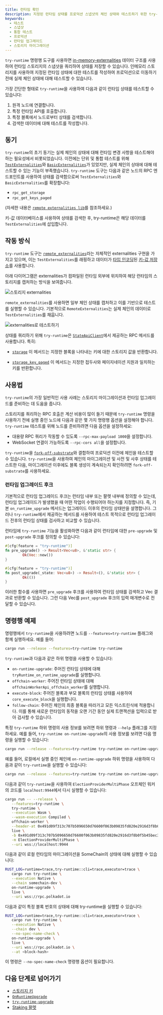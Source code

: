 ```yaml
---
title: 런타임 확인
description: 지정된 런타임 상태를 프로덕션 스냅샷의 체인 상태와 테스트하기 위한 try-runtime 명령행 도구에 대해 설명합니다.
keywords:
  - 테스트
  - 스냅샷
  - 통합 테스트
  - 프로덕션
  - 런타임 업그레이드
  - 스토리지 마이그레이션
---
```


`try-runtime` 명령행 도구를 사용하면 [in-memory-externalities](https://paritytech.github.io/substrate/master/sp_state_machine/struct.TestExternalities.html) 데이터 구조를 사용하여 런타임 스토리지의 스냅샷을 쿼리하여 상태를 저장할 수 있습니다.
인메모리 스토리지를 사용하여 지정된 런타임 상태에 대한 테스트를 작성하여 프로덕션으로 이동하기 전에 실제 체인 상태에 대해 테스트할 수 있습니다.

가장 간단한 형태로 `try-runtime`을 사용하여 다음과 같이 런타임 상태를 테스트할 수 있습니다:

1. 원격 노드에 연결합니다.
2. 특정 런타임 API를 호출합니다.
3. 특정 블록에서 노드로부터 상태를 검색합니다.
4. 검색한 데이터에 대해 테스트를 작성합니다.

## 동기

`try-runtime`의 초기 동기는 실제 체인의 상태에 대해 런타임 변경 사항을 테스트해야 하는 필요성에서 비롯되었습니다.
이전에는 단위 및 통합 테스트를 위해 [`TestExternalities`](https://paritytech.github.io/substrate/master/sp_state_machine/struct.TestExternalities.html)와 [`BasicExternalities`](https://paritytech.github.io/substrate/master/sp_state_machine/struct.BasicExternalities.html)가 있었지만, 실제 체인의 상태에 대해 테스트할 수 있는 기능이 부족했습니다.
`try-runtime` 도구는 다음과 같은 노드의 RPC 엔드포인트를 사용하여 상태를 검색함으로써 `TestExternalities`와 `BasicExternalities`를 확장합니다:

- `rpc_get_storage`
- `rpc_get_keys_paged`

(자세한 내용은 [`remote externalities lib`](https://paritytech.github.io/substrate/master/src/frame_remote_externalities/lib.rs.html)를 참조하세요.)

키-값 데이터베이스를 사용하여 상태를 검색한 후, try-runtime은 해당 데이터를 `TestExternalities`에 삽입합니다.

## 작동 방식

`try-runtime` 도구는 [`remote_externalities`](https://github.com/paritytech/polkadot-sdk/blob/master/substrate/utils/frame/remote-externalities/src/lib.rs)라는 자체적인 externalities 구현을 가지고 있으며, 이는 `TestExternalities`를 래핑하고 데이터가 [타입 인코딩](/reference/scale-codec)된 [키-값 저장소](/learn/state-transitions-and-storage)를 사용합니다.

아래 다이어그램은 externalities가 컴파일된 런타임 외부에 위치하여 해당 런타임의 스토리지를 캡처하는 방식을 보여줍니다.

![스토리지 externalities](/media/images/docs/reference/try-runtime-ext-1.png)

`remote_externalities`를 사용하면 일부 체인 상태를 캡처하고 이를 기반으로 테스트를 실행할 수 있습니다. 기본적으로 `RemoteExternalities`는 실제 체인의 데이터로 `TestExternalities`를 채웁니다.

![externalities로 테스트하기](/media/images/docs/reference/try-runtime-ext-2.png)

상태를 쿼리하기 위해 `try-runtime`은 [`StateApiClient`](https://paritytech.github.io/substrate/master/sc_rpc/state/trait.StateApiClient.html)에서 제공하는 RPC 메서드를 사용합니다.
특히:

- [`storage`](https://paritytech.github.io/substrate/master/sc_rpc/state/trait.StateApiClient.html#method.storage)
  이 메서드는 지정한 블록을 나타내는 키에 대한 스토리지 값을 반환합니다.

- [`storage_key_paged`](https://paritytech.github.io/substrate/master/sc_rpc/state/trait.StateApiClient.html#method.storage_keys_paged)
  이 메서드는 지정한 접두사와 페이지네이션 지원과 일치하는 키를 반환합니다.

## 사용법

`try-runtime`의 가장 일반적인 사용 사례는 스토리지 마이그레이션과 런타임 업그레이드를 준비하는 데 도움을 줍니다.

스토리지를 쿼리하는 RPC 호출은 계산 비용이 많이 들기 때문에 `try-runtime` 명령을 사용하기 전에 실행 중인 노드에 다음과 같은 몇 가지 명령행 옵션을 설정해야 합니다. `try-runtime` 테스트를 위해 노드를 준비하려면 다음 옵션을 설정하세요:

- 대용량 RPC 쿼리가 작동할 수 있도록 `--rpc-max-payload 1000`을 설정합니다.
- WebSocket 연결이 가능하도록 `--rpc-cors all`을 설정합니다.

`try-runtime`을 [`fork-off-substrate`](https://github.com/maxsam4/fork-off-substrate)와 결합하여 프로덕션 이전에 체인을 테스트할 수 있습니다.
`try-runtime`을 사용하여 체인의 마이그레이션 및 사전 및 사후 상태를 테스트한 다음, 마이그레이션 이후에도 블록 생성이 계속되는지 확인하려면 `fork-off-substrate`를 사용하세요.

### 런타임 업그레이드 후크

기본적으로 런타임 업그레이드 후크는 런타임 내부 또는 팔렛 내부에 정의할 수 있는데, 런타임 업그레이드가 발생했을 때 어떤 작업이 수행되어야 하는지를 지정합니다.
즉, 기본 `on_runtime_upgrade` 메서드는 업그레이드 이후의 런타임 상태만을 설명합니다.
그러나 `try-runtime`에서 제공하는 메서드를 사용하여 테스트 목적으로 런타임 업그레이드 전후의 런타임 상태를 검사하고 비교할 수 있습니다.

런타임에 `try-runtime` 기능을 활성화하면 다음과 같이 런타임에 대한 `pre-upgrade` 및 `post-upgrade` 후크를 정의할 수 있습니다:

```rust
#[cfg(feature = "try-runtime")]
fn pre_upgrade() -> Result<Vec<u8>, &'static str> {
		Ok(Vec::new())
}

#[cfg(feature = "try-runtime")]
fn post_upgrade(_state: Vec<u8>) -> Result<(), &'static str> {
		Ok(())
}
```

이러한 함수를 사용하면 `pre_upgrade` 후크를 사용하여 런타임 상태를 검색하고 Vec<u8> 결과로 반환할 수 있습니다.
그런 다음 Vec<u8>를 `post_upgrade` 후크의 입력 매개변수로 전달할 수 있습니다.

## 명령행 예제

명령행에서 `try-runtime`을 사용하려면 노드를 `--features=try-runtime` 플래그와 함께 실행하세요.
예를 들어:

```bash
cargo run --release --features=try-runtime try-runtime
```

`try-runtime`과 다음과 같은 하위 명령을 사용할 수 있습니다:

- `on-runtime-upgrade`: 주어진 런타임 상태에 대해 `tryRuntime_on_runtime_upgrade`를 실행합니다.
- `offchain-worker`: 주어진 런타임 상태에 대해 `offchainWorkerApi_offchain_worker`를 실행합니다.
- `execute-block`: 주어진 블록과 부모 블록의 런타임 상태를 사용하여 `core_execute_block`을 실행합니다.
- `follow-chain`: 주어진 체인의 최종 블록을 따라가고 모든 익스트린식에 적용합니다.
  이를 통해 새로운 런타임의 동작을 오랜 기간 동안 실제 트랜잭션을 입력으로 받아 검사할 수 있습니다.

특정 `try-runtime` 하위 명령의 사용 정보를 보려면 하위 명령과 `--help` 플래그를 지정하세요.
예를 들어, `try-runtime on-runtime-upgrade`의 사용 정보를 보려면 다음 명령을 실행할 수 있습니다:

```bash
cargo run --release --features=try-runtime try-runtime on-runtime-upgrade --help
```

예를 들어, 로컬에서 실행 중인 체인에 `on-runtime-upgrade` 하위 명령을 사용하여 다음과 같이 `try-runtime`을 실행할 수 있습니다:

```bash
cargo run --release --features=try-runtime try-runtime on-runtime-upgrade live ws://localhost:9944
```

다음과 같이 `try-runtime`을 사용하여 `ElectionProviderMultiPhase` 오프체인 워커의 코드를 `localhost:9944`에서 다시 실행할 수 있습니다:

```bash
cargo run -- --release \
   --features=try-runtime \
   try-runtime \
   --execution Wasm \
   --wasm-execution Compiled \
   offchain-worker \
   --header-at 0x491d09f313c707b5096650d76600f063b09835fd820e2916d3f8b0f5b45bec30 \
   live \
   -b 0x491d09f313c707b5096650d76600f063b09835fd820e2916d3f8b0f5b45bec30 \
   -m ElectionProviderMultiPhase \
   --uri wss://localhost:9944
```

다음과 같이 로컬 런타임의 마이그레이션을 SomeChain의 상태에 대해 실행할 수 있습니다:

```bash
RUST_LOG=runtime=trace,try-runtime::cli=trace,executor=trace \
   cargo run try-runtime \
   --execution Native \
   --chain somechain-dev \
   on-runtime-upgrade \
   live \
   --uri wss://rpc.polkadot.io
```

다음과 같이 특정 블록 번호의 상태에 대해 try-runtime을 실행할 수 있습니다:

```bash
RUST_LOG=runtime=trace,try-runtime::cli=trace,executor=trace \
   cargo run try-runtime \
   --execution Native \
   --chain dev \
   --no-spec-name-check \
   on-runtime-upgrade \
   live \
   --uri wss://rpc.polkadot.io \
   --at <block-hash>
```

이 명령은 `--no-spec-name-check` 명령행 옵션이 필요합니다.

## 다음 단계로 넘어가기

- [스토리지 키](/build/runtime-storage#storage-value-keys)
- [`OnRuntimeUpgrade`](https://paritytech.github.io/substrate/master/frame_support/traits/trait.OnRuntimeUpgrade.html)
- [`try-runtime-upgrade`](https://paritytech.github.io/substrate/master/frame_executive/struct.Executive.html#method.try_runtime_upgrade)
- [Staking 팔렛](https://paritytech.github.io/substrate/master/pallet_staking/index.html)